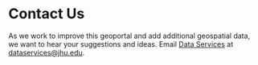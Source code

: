 # Contact Us
As we work to improve this geoportal and add additional geospatial data, we want to hear your suggestions and ideas. Email [Data Services](https://dataservices.library.jhu.edu/) at dataservices@jhu.edu. 